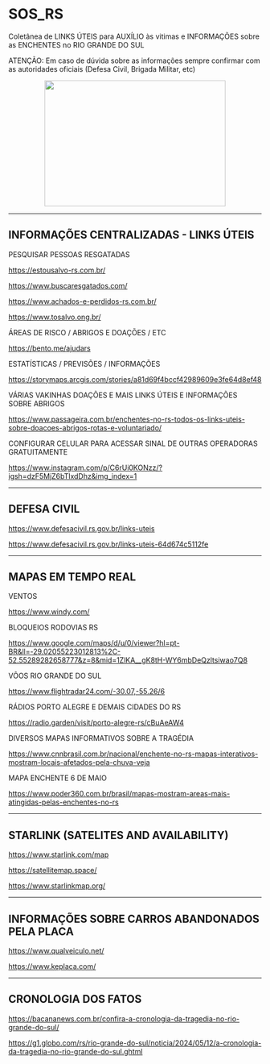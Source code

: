 # SOS_RS
Coletânea de LINKS ÚTEIS para AUXÍLIO às vitimas e INFORMAÇÕES sobre as ENCHENTES no RIO GRANDE DO SUL

ATENÇÃO: Em caso de dúvida sobre as informações sempre confirmar com as autoridades oficiais (Defesa Civil, Brigada Militar, etc)

<p align="center">
  <img src="https://github.com/heltonx/SOS_RS/assets/52825808/0bf8b97b-04e3-434b-9a91-c3f1218aa391" width=360px height=250px />
</p>


------------
INFORMAÇÕES CENTRALIZADAS - LINKS ÚTEIS
------------

PESQUISAR PESSOAS RESGATADAS

https://estousalvo-rs.com.br/

https://www.buscaresgatados.com/

https://www.achados-e-perdidos-rs.com.br/

https://www.tosalvo.ong.br/

ÁREAS DE RISCO / ABRIGOS E DOAÇÕES / ETC

https://bento.me/ajudars

ESTATÍSTICAS / PREVISÕES / INFORMAÇÕES

https://storymaps.arcgis.com/stories/a81d69f4bccf42989609e3fe64d8ef48

VÁRIAS VAKINHAS DOAÇÕES E MAIS LINKS ÚTEIS E INFORMAÇÕES SOBRE ABRIGOS

https://www.passageira.com.br/enchentes-no-rs-todos-os-links-uteis-sobre-doacoes-abrigos-rotas-e-voluntariado/

CONFIGURAR CELULAR PARA ACESSAR SINAL DE OUTRAS OPERADORAS GRATUITAMENTE

https://www.instagram.com/p/C6rUi0KONzz/?igsh=dzF5MjZ6bTlxdDhz&img_index=1


------------
DEFESA CIVIL
------------

https://www.defesacivil.rs.gov.br/links-uteis

https://www.defesacivil.rs.gov.br/links-uteis-64d674c5112fe


------------
MAPAS EM TEMPO REAL
------------

VENTOS

https://www.windy.com/

BLOQUEIOS RODOVIAS RS

https://www.google.com/maps/d/u/0/viewer?hl=pt-BR&ll=-29.02055223012813%2C-52.55289282658777&z=8&mid=1ZlKA__gK8tH-WY6mbDeQzltsiwao7Q8

VÔOS RIO GRANDE DO SUL

https://www.flightradar24.com/-30.07,-55.26/6

RÁDIOS PORTO ALEGRE E DEMAIS CIDADES DO RS

https://radio.garden/visit/porto-alegre-rs/cBuAeAW4

DIVERSOS MAPAS INFORMATIVOS SOBRE A TRAGÉDIA

https://www.cnnbrasil.com.br/nacional/enchente-no-rs-mapas-interativos-mostram-locais-afetados-pela-chuva-veja

MAPA ENCHENTE 6 DE MAIO

https://www.poder360.com.br/brasil/mapas-mostram-areas-mais-atingidas-pelas-enchentes-no-rs

------------
STARLINK (SATELITES AND AVAILABILITY)
------------

https://www.starlink.com/map

https://satellitemap.space/

https://www.starlinkmap.org/

------------
INFORMAÇÕES SOBRE CARROS ABANDONADOS PELA PLACA
------------

https://www.qualveiculo.net/

https://www.keplaca.com/


------------
CRONOLOGIA DOS FATOS
------------

https://bacananews.com.br/confira-a-cronologia-da-tragedia-no-rio-grande-do-sul/

https://g1.globo.com/rs/rio-grande-do-sul/noticia/2024/05/12/a-cronologia-da-tragedia-no-rio-grande-do-sul.ghtml



